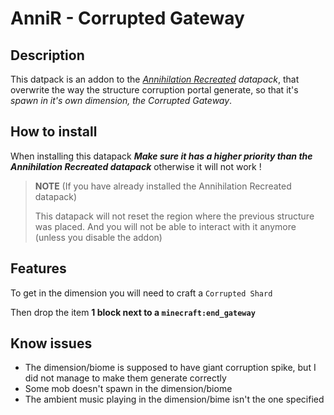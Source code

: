 # AnniR - Corrupted Gateway
## Description

This datpack is an addon to the *[Annihilation Recreated](https://github.com/Julien2744/Annihilation-Recreated) datapack*, that overwrite the way the structure corruption portal generate, so that it's *spawn in it's own dimension, the Corrupted Gateway*.

## How to install

When installing this datapack ***Make sure it has a higher priority than the Annihilation Recreated datapack*** otherwise it will not work !

<!-- priority image -->

> **NOTE** (If you have already installed the Annihilation Recreated datapack)
>
> This datapack will not reset the region where the previous structure was placed. And you will not be able to interact with it anymore (unless you disable the addon)

## Features

To get in the dimension you will need to craft a `Corrupted Shard`
<!-- crafting image -->

Then drop the item **1 block next to a `minecraft:end_gateway`**
<!-- drop image -->

## Know issues
- The dimension/biome is supposed to have giant corruption spike, but I did not manage to make them generate correctly
- Some mob doesn't spawn in the dimension/biome
- The ambient music playing in the dimension/bime isn't the one specified
